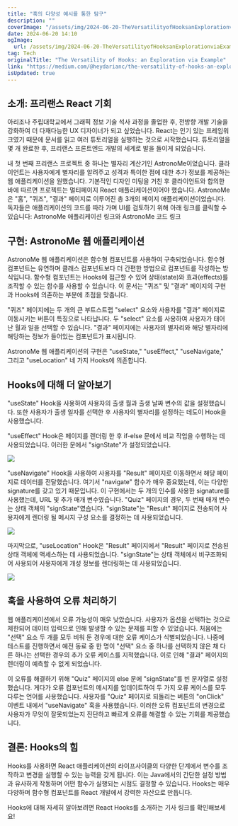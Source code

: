 ```yaml
---
title: "훅의 다양성 예시를 통한 탐구"
description: ""
coverImage: "/assets/img/2024-06-20-TheVersatilityofHooksanExplorationviaExample_0.png"
date: 2024-06-20 14:10
ogImage: 
  url: /assets/img/2024-06-20-TheVersatilityofHooksanExplorationviaExample_0.png
tag: Tech
originalTitle: "The Versatility of Hooks: an Exploration via Example"
link: "https://medium.com/@heydarianc/the-versatility-of-hooks-an-exploration-via-example-f7b602eb2e0b"
isUpdated: true
---
```






## 소개: 프리랜스 React 기회

아리조나 주립대학교에서 그래픽 정보 기술 석사 과정을 졸업한 후, 전방향 개발 기술을 강화하여 더 다재다능한 UX 디자이너가 되고 싶었습니다. React는 인기 있는 프레임워크였기 때문에 문서를 읽고 여러 튜토리얼을 실행하는 것으로 시작했습니다. 튜토리얼을 몇 개 완료한 후, 프리랜스 프론트엔드 개발의 세계로 발을 들이게 되었습니다.

내 첫 번째 프리랜스 프로젝트 중 하나는 별자리 계산기인 AstronoMe이었습니다. 클라이언트는 사용자에게 별자리를 알려주고 성격과 특이한 점에 대한 추가 정보를 제공하는 웹 애플리케이션을 원했습니다. 기본적인 디자인 미팅을 거친 후 클라이언트와 합의한 바에 따르면 프로젝트는 멀티페이지 React 애플리케이션이어야 했습니다. AstronoMe은 "홈", "퀴즈", "결과" 페이지로 이루어진 총 3개의 페이지 애플리케이션이었습니다. 독자들은 애플리케이션의 코드를 따라 가며 UI를 검토하기 위해 아래 링크를 클릭할 수 있습니다: AstronoMe 애플리케이션 링크와 AstronoMe 코드 링크

## 구현: AstronoMe 웹 애플리케이션

<div class="content-ad"></div>

AstronoMe 웹 애플리케이션은 함수형 컴포넌트를 사용하여 구축되었습니다. 함수형 컴포넌트는 유연하며 클래스 컴포넌트보다 더 간편한 방법으로 컴포넌트를 작성하는 방식입니다. 함수형 컴포넌트는 Hooks에 접근할 수 있어 상태(state)와 효과(effects)를 조작할 수 있는 함수를 사용할 수 있습니다. 이 문서는 "퀴즈" 및 "결과" 페이지의 구현과 Hooks에 의존하는 부분에 초점을 맞춥니다.

"퀴즈" 페이지에는 두 개의 큰 부트스트랩 "select" 요소와 사용자를 "결과" 페이지로 이동시키는 버튼이 특징으로 나타납니다. 두 "select" 요소를 사용하여 사용자가 태어난 월과 일을 선택할 수 있습니다. "결과" 페이지에는 사용자의 별자리와 해당 별자리에 해당하는 정보가 들어있는 컴포넌트가 표시됩니다.

AstronoMe 웹 애플리케이션의 구현은 "useState," "useEffect," "useNavigate," 그리고 "useLocation" 네 가지 Hooks에 의존합니다.
## Hooks에 대해 더 알아보기

<div class="content-ad"></div>

"useState" Hook을 사용하여 사용자의 출생 월과 출생 날짜 변수의 값을 설정했습니다. 또한 사용자가 출생 일자를 선택한 후 사용자의 별자리를 설정하는 데도이 Hook을 사용했습니다.

"useEffect" Hook은 페이지를 렌더링 한 후 if-else 문에서 비교 작업을 수행하는 데 사용되었습니다. 이러한 문에서 "signState"가 설정되었습니다.

<img src="/assets/img/2024-06-20-TheVersatilityofHooksanExplorationviaExample_0.png" />

"useNavigate" Hook을 사용하여 사용자를 "Result" 페이지로 이동하면서 해당 페이지로 데이터를 전달했습니다. 여기서 "navigate" 함수가 매우 중요했는데, 이는 다양한 signature를 갖고 있기 때문입니다. 이 구현에서는 두 개의 인수를 사용한 signature를 사용했는데, URL 및 추가 매개 변수였습니다. "Quiz" 페이지의 경우, 두 번째 매개 변수는 상태 객체의 "signState"였습니다. "signState"는 "Result" 페이지로 전송되어 사용자에게 렌더링 될 메시지 구성 요소를 결정하는 데 사용되었습니다.

<div class="content-ad"></div>

<img src="/assets/img/2024-06-20-TheVersatilityofHooksanExplorationviaExample_1.png" />

마지막으로, "useLocation" Hook은 "Result" 페이지에서 "Result" 페이지로 전송된 상태 객체에 액세스하는 데 사용되었습니다. "signState"는 상태 객체에서 비구조화되어 사용되어 사용자에게 개성 정보를 렌더링하는 데 사용되었습니다.

<img src="/assets/img/2024-06-20-TheVersatilityofHooksanExplorationviaExample_2.png" />

## 훅을 사용하여 오류 처리하기

<div class="content-ad"></div>

웹 애플리케이션에서 오류 가능성이 매우 낮았습니다. 사용자가 옵션을 선택하는 것으로 제한되어 데이터 입력으로 인해 발생할 수 있는 문제를 피할 수 있었습니다. 처음에는 "선택" 요소 두 개를 모두 비워 둔 경우에 대한 오류 케이스가 식별되었습니다. 나중에 테스트를 진행하면서 예전 동료 중 한 명이 "선택" 요소 중 하나를 선택하지 않은 채 다른 하나는 선택한 경우의 추가 오류 케이스를 지적했습니다. 이로 인해 "결과" 페이지의 렌더링이 예측할 수 없게 되었습니다.

이 오류를 해결하기 위해 "Quiz" 페이지의 else 문에 "signState"를 빈 문자열로 설정했습니다. 게다가 오류 컴포넌트의 메시지를 업데이트하여 두 가지 오류 케이스를 모두 다루는 언어를 사용했습니다. 사용자를 "Quiz" 페이지로 되돌리는 버튼의 "onClick" 이벤트 내에서 "useNavigate" 훅을 사용했습니다. 이러한 오류 컴포넌트의 변경으로 사용자가 무엇이 잘못되었는지 진단하고 빠르게 오류를 해결할 수 있는 기회를 제공했습니다.

## 결론: Hooks의 힘

Hooks를 사용하면 React 애플리케이션의 라이프사이클의 다양한 단계에서 변수를 조작하고 변경을 실행할 수 있는 능력을 갖게 됩니다. 이는 Java에서의 간단한 설정 방법과 유사하게 작동하며 어떤 함수가 실행되는 시점도 결정할 수 있습니다. Hooks는 매우 다양하며 함수형 컴포넌트를 React 개발에서 강력한 자산으로 만듭니다.

<div class="content-ad"></div>

Hooks에 대해 자세히 알아보려면 React Hooks를 소개하는 기사 링크를 확인해보세요!